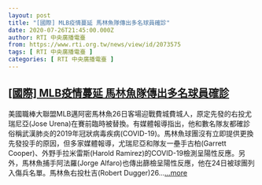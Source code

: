 ```yaml
---
layout: post
title: "[國際] MLB疫情蔓延 馬林魚隊傳出多名球員確診"
date: 2020-07-26T21:45:00.000Z
author: RTI 中央廣播電臺
from: https://www.rti.org.tw/news/view/id/2073575
tags: [ RTI 中央廣播電臺 ]
categories: [ RTI 中央廣播電臺 ]
---
```

<!--1595799900000-->
[[國際] MLB疫情蔓延 馬林魚隊傳出多名球員確診](https://www.rti.org.tw/news/view/id/2073575)
------

<div>
美國職棒大聯盟MLB邁阿密馬林魚26日客場迎戰費城費城人，原定先發的右投尤瑞尼亞(Jose Urena)在賽前臨時被替換。有媒體報導指出，他和數名隊友都確診俗稱武漢肺炎的2019年冠狀病毒疾病(COVID-19)。馬林魚球團沒有立即提供更換先發投手的原因，但多家媒體報導，尤瑞尼亞和隊友一壘手古柏(Garrett Cooper)、外野手拉米雷斯(Harold Ramirez)的COVID-19檢測呈陽性反應。另外，馬林魚捕手阿法羅(Jorge Alfaro)也傳出篩檢呈陽性反應，他在24日被球團列入傷兵名單。馬林魚右投杜吉(Robert Dugger)26...<a target="_blank" href="https://www.rti.org.tw/news/view/id/2073575">...more</a>
</div>
